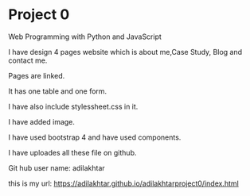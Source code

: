 # Project 0

Web Programming with Python and JavaScript

I have design 4 pages website which is about me,Case Study, Blog and contact me.

Pages are linked.

It has one table and one form.

I have also include stylessheet.css in it.

I have added image.

I have used bootstrap 4 and have used components.

I have uploades all these file on github.

Git hub user name: adilakhtar

this is my url: https://adilakhtar.github.io/adilakhtarproject0/index.html
